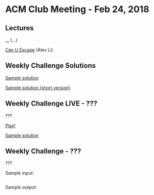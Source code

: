 ACM Club Meeting - Feb 24, 2018
===

Lectures
---

[...](...) (...)

[Can U Escape](Can-U-Escape.pdf) (Alex Li)

Weekly Challenge Solutions
---

[Sample solution](Can-U-Escape.java)

[Sample solution (short version)](Can-U-Escape-Short.java)

Weekly Challenge LIVE - ???
---

???

[Play!](https://docs.google.com/forms/d/e/???/viewform)

[Sample solution](...)

Weekly Challenge - ???
---

???

Sample input:

```

```

Sample output:

```

```
